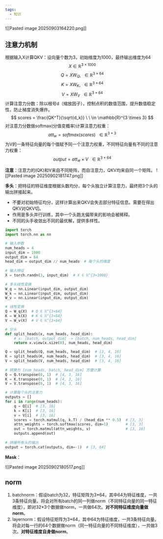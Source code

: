 ```yaml
---
tags:
  - 知识
---
```

![[Pasted image 20250903164220.png]]
## 注意力机制

根据输入X计算QKV：设向量个数为3，初始维度为1000，最终输出维度为64
$$
X \in \mathbb{R}^{3 \times 1000}
$$
$$
    Q = XW_Q, \ \ \in \mathbb{R}^{3 \times 64}
$$
$$
K = XW_K, \ \ \in \mathbb{R}^{3 \times 64}
$$
$$
V = XW_V \ \ \in \mathbb{R}^{3 \times 64}
$$
计算注意力分数：除以根号d（缩放因子），控制点积的数值范围，提升数值稳定性，防止梯度消失爆炸。
$$
scores = \frac{QK^T}{\sqrt{d_k}} \ \ \in \mathbb{R}^{3 \times 3}
$$
对注意力分数做softmax(分值变概率)计算注意力权重：
$$
att_w = softmax(scores) \ \ \in \mathbb{R}^{3 \times 3}
$$
为V的一条特征向量的每个值赋予同一个注意力权重，不同特征向量有不同的注意力权重：
$$
output = att_w × V \ \ \in \mathbb{R}^{3 \times 64}
$$

**注意**：注意力的(QK)和V来自不同矩阵，而自注意力，QKV均来自同一个矩阵。
![[Pasted image 20250902181747.png]]

**多头**：把特征的特征维度根据头数均分，每个头独立计算注意力，最终把3个头的输出拼接起来。
- 不要对初始特征均分，这样计算出来QKV会失去部分特征信息。需要在得出QKV对QKV切。
- 作用是多头并行训练，其中一个头跑太偏带来的影响会被稀释。
- 不同的头手收敛出不同的最优解，提供多样性。

```Python
import torch
import torch.nn as nn

# 输入参数
num_heads = 4
input_dim = 1000
output_dim = 64
head_dim = output_dim // num_heads  # 每个头的维度
  
# 输入特征
X = torch.randn(3, input_dim)  # X ∈ ℝ^{3×1000}
  
# 多头线性变换
W_q = nn.Linear(input_dim, output_dim)
W_k = nn.Linear(input_dim, output_dim)
W_v = nn.Linear(input_dim, output_dim)

# 线性变换
Q = W_q(X)  # Q ∈ ℝ^{3×64}
K = W_k(X)  # K ∈ ℝ^{3×64}
V = W_v(X)  # V ∈ ℝ^{3×64}

# 分头
def split_heads(x, num_heads, head_dim):
    # x: [batch, output_dim] -> [batch, num_heads, head_dim]
    return x.view(x.size(0), num_heads, head_dim)

Q = split_heads(Q, num_heads, head_dim)  # [3, 4, 16]
K = split_heads(K, num_heads, head_dim)  # [3, 4, 16]
V = split_heads(V, num_heads, head_dim)  # [3, 4, 16]
  
# 转换为 [num_heads, batch, head_dim] 方便计算
Q = Q.transpose(0, 1)  # [4, 3, 16]
K = K.transpose(0, 1)  # [4, 3, 16]
V = V.transpose(0, 1)  # [4, 3, 16]

# 计算每个头的注意力
outputs = []
for i in range(num_heads):
    q = Q[i]  # [3, 16]
    k = K[i]  # [3, 16]
    v = V[i]  # [3, 16]
    scores = torch.matmul(q, k.T) / (head_dim ** 0.5)  # [3, 3]
    attn_weights = torch.softmax(scores, dim=1)        # [3, 3]
    out = torch.matmul(attn_weights, v)                # [3, 16]
    outputs.append(out)
  
# 拼接所有头的输出
output = torch.cat(outputs, dim=-1)  # [3, 64]
```

**Mask**：

![[Pasted image 20250902180517.png]]

## norm

1. batchnorm：假设batch为32，特征矩阵为3\*64，其中64为特征维度，一共3条特征向量。将会对所有batch的同一列做norm（不同特征向量的同一特征维度），即对32\*3个数据做norm，一共做64次。**对不同特征维度向量做norm**。
2. layernorm：假设特征矩阵为3\*64，其中64为特征维度，一共3条特征向量。将会对每一行的64个数据做norm（同一特征向量的不同特征维度），一共做3次。**对特征维度自身做norm**。